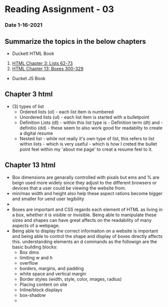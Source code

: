 # Reading Assignment - 03
### Date 1-16-2021
 
## Summarize the topics in the below chapters
- Duckett HTML Book
1. [HTML Chapter 3: Lists 62-73](#chapter-3-html)
1. [HTML Chapter 13: Boxes 300-329](#chapter-13-html)

- Ducket JS Book


## Chapter 3 html
- (3) types of list
    - Ordered lists (ol) - each list item is numbered
    - Unordered lists (ul) - each list item is started with a bulletpoint
    - Definition Lists (dl) - within this list type is - Definition term (dt) and - definitio (dd) - these seem to also work good for readablity to create a digital resume
    - Nested list - while not really it's own type of list, this refers to list within lists - which is very useful - which is how I creted the bullet point feel within my 'about me page' to creat a resume feel to it.

## Chapter 13 html
- Box dimensions are genarally controlled with pixals but ems and % are beign used more widely since they adjust to the different browsers or devices that a user could be viewing the website from.
- min/max width and height also help these aspect rations become bigger and smaller for uend user legibility
- 
- Boxes are important and CSS regards each element of HTML as living in a box, whether it is visible or invisible. Being able to manipulate these sizes and shapes can have great affects on the readability of many aspects of a webpage.
- Being able to display the correct informaiton on a website is important and being able to control the shape and display of boxes directly affects this. understanding elements an d commands as the followign are the basic building blocks:
  - Box dims
  - limiting w and h
  - overflow
  - borders, margins, and padding
  - white space and vertical margin
  - Border styles (width, style, color, images, radius)
  - Placing content on site
  - Inline/block displays
  - box-shadow
  - 